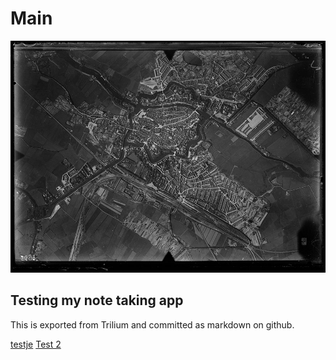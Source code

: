 # Main
![](luchtfoto2.x19392.jpg)

Testing my note taking app
--------------------------

This is exported from Trilium and committed as markdown on github.

[testje](testje.md) [Test 2](Test%202.md)